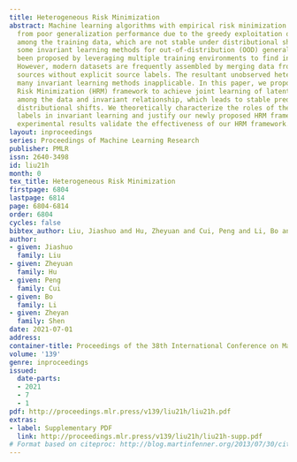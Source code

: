 ```yaml
---
title: Heterogeneous Risk Minimization
abstract: Machine learning algorithms with empirical risk minimization usually suffer
  from poor generalization performance due to the greedy exploitation of correlations
  among the training data, which are not stable under distributional shifts. Recently,
  some invariant learning methods for out-of-distribution (OOD) generalization have
  been proposed by leveraging multiple training environments to find invariant relationships.
  However, modern datasets are frequently assembled by merging data from multiple
  sources without explicit source labels. The resultant unobserved heterogeneity renders
  many invariant learning methods inapplicable. In this paper, we propose Heterogeneous
  Risk Minimization (HRM) framework to achieve joint learning of latent heterogeneity
  among the data and invariant relationship, which leads to stable prediction despite
  distributional shifts. We theoretically characterize the roles of the environment
  labels in invariant learning and justify our newly proposed HRM framework. Extensive
  experimental results validate the effectiveness of our HRM framework.
layout: inproceedings
series: Proceedings of Machine Learning Research
publisher: PMLR
issn: 2640-3498
id: liu21h
month: 0
tex_title: Heterogeneous Risk Minimization
firstpage: 6804
lastpage: 6814
page: 6804-6814
order: 6804
cycles: false
bibtex_author: Liu, Jiashuo and Hu, Zheyuan and Cui, Peng and Li, Bo and Shen, Zheyan
author:
- given: Jiashuo
  family: Liu
- given: Zheyuan
  family: Hu
- given: Peng
  family: Cui
- given: Bo
  family: Li
- given: Zheyan
  family: Shen
date: 2021-07-01
address:
container-title: Proceedings of the 38th International Conference on Machine Learning
volume: '139'
genre: inproceedings
issued:
  date-parts:
  - 2021
  - 7
  - 1
pdf: http://proceedings.mlr.press/v139/liu21h/liu21h.pdf
extras:
- label: Supplementary PDF
  link: http://proceedings.mlr.press/v139/liu21h/liu21h-supp.pdf
# Format based on citeproc: http://blog.martinfenner.org/2013/07/30/citeproc-yaml-for-bibliographies/
---
```

